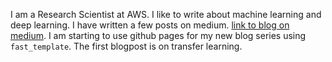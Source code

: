 I am a Research Scientist at AWS. I like to write about machine learning and deep learning. I have written a few posts on medium. [link to blog on medium](https://medium.com/@pgrover3). I am starting to use github pages for my new blog series using `fast_template`. The first blogpost is on transfer learning. 
